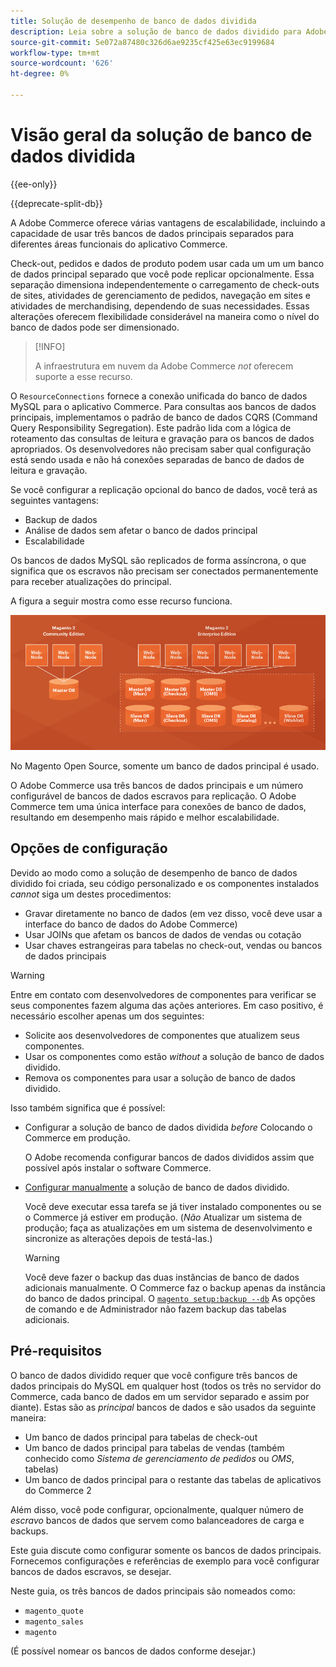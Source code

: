 ```yaml
---
title: Solução de desempenho de banco de dados dividida
description: Leia sobre a solução de banco de dados dividido para Adobe Commerce e Magento Open Source.
source-git-commit: 5e072a87480c326d6ae9235cf425e63ec9199684
workflow-type: tm+mt
source-wordcount: '626'
ht-degree: 0%

---
```



# Visão geral da solução de banco de dados dividida

{{ee-only}}

{{deprecate-split-db}}

A Adobe Commerce oferece várias vantagens de escalabilidade, incluindo a capacidade de usar três bancos de dados principais separados para diferentes áreas funcionais do aplicativo Commerce.

Check-out, pedidos e dados de produto podem usar cada um um um banco de dados principal separado que você pode replicar opcionalmente. Essa separação dimensiona independentemente o carregamento de check-outs de sites, atividades de gerenciamento de pedidos, navegação em sites e atividades de merchandising, dependendo de suas necessidades. Essas alterações oferecem flexibilidade considerável na maneira como o nível do banco de dados pode ser dimensionado.

>[!INFO]
>
>A infraestrutura em nuvem da Adobe Commerce _not_ oferecem suporte a esse recurso.

O `ResourceConnections` fornece a conexão unificada do banco de dados MySQL para o aplicativo Commerce. Para consultas aos bancos de dados principais, implementamos o padrão de banco de dados CQRS (Command Query Responsibility Segregation). Este padrão lida com a lógica de roteamento das consultas de leitura e gravação para os bancos de dados apropriados. Os desenvolvedores não precisam saber qual configuração está sendo usada e não há conexões separadas de banco de dados de leitura e gravação.

Se você configurar a replicação opcional do banco de dados, você terá as seguintes vantagens:

- Backup de dados
- Análise de dados sem afetar o banco de dados principal
- Escalabilidade

Os bancos de dados MySQL são replicados de forma assíncrona, o que significa que os escravos não precisam ser conectados permanentemente para receber atualizações do principal.

A figura a seguir mostra como esse recurso funciona.

![O Adobe Commerce usa bancos de dados diferentes para armazenar tabelas](../../assets/configuration/split-db-diagram-ee.png)

No Magento Open Source, somente um banco de dados principal é usado.

O Adobe Commerce usa três bancos de dados principais e um número configurável de bancos de dados escravos para replicação. O Adobe Commerce tem uma única interface para conexões de banco de dados, resultando em desempenho mais rápido e melhor escalabilidade.

## Opções de configuração

Devido ao modo como a solução de desempenho de banco de dados dividido foi criada, seu código personalizado e os componentes instalados _cannot_ siga um destes procedimentos:

- Gravar diretamente no banco de dados (em vez disso, você deve usar a interface do banco de dados do Adobe Commerce)
- Usar JOINs que afetam os bancos de dados de vendas ou cotação
- Usar chaves estrangeiras para tabelas no check-out, vendas ou bancos de dados principais

>[!WARNING]
>
>Entre em contato com desenvolvedores de componentes para verificar se seus componentes fazem alguma das ações anteriores. Em caso positivo, é necessário escolher apenas um dos seguintes:
>
>- Solicite aos desenvolvedores de componentes que atualizem seus componentes.
>- Usar os componentes como estão _without_ a solução de banco de dados dividido.
>- Remova os componentes para usar a solução de banco de dados dividido.


Isso também significa que é possível:

- Configurar a solução de banco de dados dividida _before_ Colocando o Commerce em produção.

   O Adobe recomenda configurar bancos de dados divididos assim que possível após instalar o software Commerce.

- [Configurar manualmente](multi-master-manual.md) a solução de banco de dados dividido.

   Você deve executar essa tarefa se já tiver instalado componentes ou se o Commerce já estiver em produção. (_Não_ Atualizar um sistema de produção; faça as atualizações em um sistema de desenvolvimento e sincronize as alterações depois de testá-las.)

   >[!WARNING]
   >
   >Você deve fazer o backup das duas instâncias de banco de dados adicionais manualmente. O Commerce faz o backup apenas da instância do banco de dados principal. O [`magento setup:backup --db`](../../installation/tutorials/backup.md) As opções de comando e de Administrador não fazem backup das tabelas adicionais.

## Pré-requisitos

O banco de dados dividido requer que você configure três bancos de dados principais do MySQL em qualquer host (todos os três no servidor do Commerce, cada banco de dados em um servidor separado e assim por diante). Estas são as _principal_ bancos de dados e são usados da seguinte maneira:

- Um banco de dados principal para tabelas de check-out
- Um banco de dados principal para tabelas de vendas (também conhecido como _Sistema de gerenciamento de pedidos_ ou _OMS_, tabelas)
- Um banco de dados principal para o restante das tabelas de aplicativos do Commerce 2

Além disso, você pode configurar, opcionalmente, qualquer número de _escravo_ bancos de dados que servem como balanceadores de carga e backups.

Este guia discute como configurar somente os bancos de dados principais. Fornecemos configurações e referências de exemplo para você configurar bancos de dados escravos, se desejar.

Neste guia, os três bancos de dados principais são nomeados como:

- `magento_quote`
- `magento_sales`
- `magento`

(É possível nomear os bancos de dados conforme desejar.)

